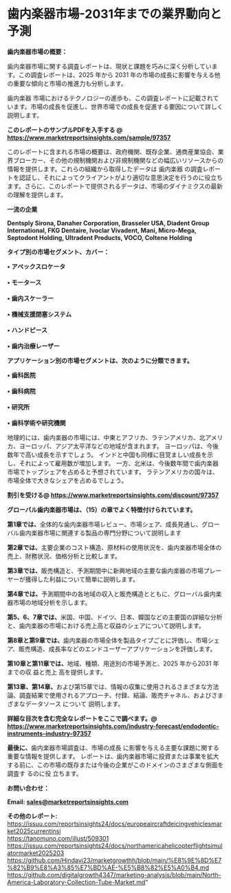 # 歯内楽器市場-2031年までの業界動向と予測

<strong><b>歯内楽器市場の概要：</b></strong>

歯内楽器市場に関する調査レポートは、現状と課題を巧みに深く分析しています。この調査レポートは、2025 年から 2031 年の市場の成長に影響を与える他の重要な傾向と市場の推進力も分析します。

歯内楽器 市場におけるテクノロジーの進歩も、この調査レポートに記載されています。市場の成長を促進し、世界市場での成長を促進する要因について詳しく説明します。

<strong>このレポートのサンプルPDFを入手する @ <a href=https://www.marketreportsinsights.com/sample/97357>https://www.marketreportsinsights.com/sample/97357</a></strong>

このレポートに含まれる市場の概要は、政府機関、既存企業、通商産業協会、業界ブローカー、その他の規制機関および非規制機関などの幅広いリソースからの情報を提供します。これらの組織から取得したデータは 歯内楽器 の調査レポートを認証し、それによってクライアントがより適切な意思決定を行うのに役立ちます。さらに、このレポートで提供されるデータは、市場のダイナミクスの最新の理解を提供します。

<strong>一流の企業</strong>

<strong><b>Dentsply Sirona, Danaher Corporation, Brasseler USA, Diadent Group International, FKG Dentaire, Ivoclar Vivadent, Mani, Micro-Mega, Septodont Holding, Ultradent Products, VOCO, Coltene Holding</b></strong>

<strong><b>タイプ別の市場セグメント、カバー：</b></strong>

<strong>• アペックスロケータ<br><br>• モータース<br><br>• 歯内スケーラー<br><br>• 機械支援閉塞システム<br><br>• ハンドピース<br><br>• 歯内治療レーザー</strong>

<strong><b>アプリケーション別の市場セグメントは、次のように分類できます。</b></strong>

<strong>• 歯科医院<br><br>• 歯科病院<br><br>• 研究所<br><br>• 歯科学術や研究機関</strong>

 地理的には、歯内楽器の市場には、中東とアフリカ、ラテンアメリカ、北アメリカ、ヨーロッパ、アジア太平洋などの地域が含まれます。 ヨーロッパは、今後数年で高い成長を示すでしょう。 インドと中国も同様に目覚ましい成長を示し、それによって雇用数が増加します。 一方、北米は、今後数年間で歯内楽器市場でトップシェアを占めると予想されています。 ラテンアメリカの国々は、市場全体で大きなシェアを占めるでしょう。

<strong>割引を受ける@ <a href=https://www.marketreportsinsights.com/discount/97357>https://www.marketreportsinsights.com/discount/97357</a></strong>

<strong><b>グローバル歯内楽器市場は、（15）の章でよく特徴付けられています。</b></strong>

<strong><b>第</b></strong><strong><b>1章では、</b></strong>全体的な歯内楽器市場レビュー、市場シェア、成長見通し、グローバル歯内楽器市場に関連する製品の専門分野について説明します

<strong><b>第2章では、</b></strong>主要企業のコスト構造、原材料の使用状況を、歯内楽器市場全体の売上、財務状況、価格分析と比較します。

<strong><b>第3章では、</b></strong>販売構造と、予測期間中に新興地域の主要な歯内楽器の市場プレーヤーが獲得した利益について簡単に説明します。

<strong><b>第4章では、</b></strong>予測期間中の各地域の収入と販売構造とともに、グローバル歯内楽器市場の地域分析を示します。

<strong><b>第5、6、7章では、</b></strong>米国、中国、ドイツ、日本、韓国などの主要国の詳細な分析と、歯内楽器の市場における売上高と収益のシェアについて説明します。

<strong><b>第8章と第9章では、</b></strong>歯内楽器の市場全体を製品タイプごとに評価し、市場シェア、販売構造、成長率などのエンドユーザーアプリケーションを評価します。

<strong><b>第10章と第11章では、</b></strong>地域、種類、用途別の市場予測と、2025 年から2031 年までの収 益と売上 高を提供します。

<strong><b>第13章、第14章、</b></strong>および第15章では、情報の収集に使用されるさまざまな方法論、調査結果で使用されるアプローチ、付録、結論、販売チャネル、およびさまざまなデータソース について 説明します。

<strong>詳細な目次を含む完全なレポートをここで調べます。@ <a href=https://www.marketreportsinsights.com/industry-forecast/endodontic-instruments-industry-97357>https://www.marketreportsinsights.com/industry-forecast/endodontic-instruments-industry-97357</a></strong>

<strong><b>最後に、</b></strong>歯内楽器市場調査は、市場の成長 に影響を</a>与える主要な課題に関する重要な情報を提供します。 レポートは、歯内楽器市場に投資または事業を拡大する前に、この市場の既存または今後の企業がこのドメインのさまざまな側面を調査す るのに役 立ちます。

<strong><b>お問い合わせ：</b></strong>

<strong>Email: </strong><a href=mailto:sales@marketreportsinsights.com><strong>sales@marketreportsinsights.com</strong></a>

<strong>その他のレポート:</strong>
<br>
<a href=https://issuu.com/reportsinsights24/docs/europeaircraftdeicingvehiclesmarket2025currentinsi>https://issuu.com/reportsinsights24/docs/europeaircraftdeicingvehiclesmarket2025currentinsi</a>
<br>
<a href=https://tanomuno.com/illust/509301>https://tanomuno.com/illust/509301</a>
<br>
<a href=https://issuu.com/reportsinsights24/docs/northamericahelicopterflightsimulatormarket2025203>https://issuu.com/reportsinsights24/docs/northamericahelicopterflightsimulatormarket2025203</a>
<br>
<a href=https://github.com/Hindavi23/marketgrowthh/blob/main/%E8%9E%8D%E7%82%B9%E8%A3%85%E7%BD%AE-%E5%B8%82%E5%A0%B4.md>https://github.com/Hindavi23/marketgrowthh/blob/main/%E8%9E%8D%E7%82%B9%E8%A3%85%E7%BD%AE-%E5%B8%82%E5%A0%B4.md</a>
<br>
<a href=https://github.com/digitalgrowth4347/marketing-analysis/blob/main/North-America-Laboratory-Collection-Tube-Market.md>https://github.com/digitalgrowth4347/marketing-analysis/blob/main/North-America-Laboratory-Collection-Tube-Market.md</a>"
